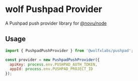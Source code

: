 # wolf Pushpad Provider

A Pushpad push provider library for [@novu/node](https://github.com/tecklens/tk-wolf/)

## Usage

```javascript
import { PushpadPushProvider } from '@wolfxlabs/pushpad';

const provider = new PushpadPushProvider({
  apiKey: process.env.PUSHPAD_AUTH_TOKEN,
  appId: process.env.PUSHPAD_PROJECT_ID
});
```
